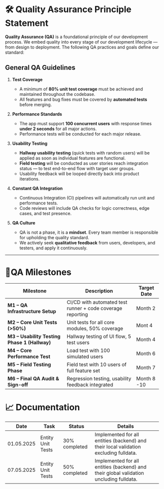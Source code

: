# 🛠️ Quality Assurance Principle Statement

**Quality Assurance (QA)** is a foundational principle of our development process. 
We embed quality into every stage of our development lifecycle — from design to deployment. 
The following QA practices and goals define our standard:  

## General QA Guidelines

1. **Test Coverage**
   - A minimum of **80% unit test coverage** must be achieved and maintained throughout the codebase.
   - All features and bug fixes must be covered by **automated tests** before merging.

2. **Performance Standards**
   - The app must support **100 concurrent users** with response times **under 2 seconds** for all major actions.
   - Performance tests will be conducted for each major release.

3. **Usability Testing**
   - **Hallway usability testing** (quick tests with random users) will be applied as soon as individual features are functional.
   - **Field testing** will be conducted as user stories reach integration status — to test end-to-end flow with target user groups.
   - Usability feedback will be looped directly back into product iterations.

4. **Constant QA Integration**
   - Continuous Integration (CI) pipelines will automatically run unit and performance tests.
   - Code reviews will include QA checks for logic correctness, edge cases, and test presence.

5. **QA Culture**
   - QA is not a phase, it is a **mindset**. Every team member is responsible for upholding the quality standard.
   - We actively seek **qualitative feedback** from users, developers, and testers, and apply it continuously.

---

# 🎯QA Milestones

| Milestone | Description | Target Date | 
|-----------|-------------|-------------|
| **M1 – QA Infrastructure Setup** | CI/CD with automated test runner + code coverage reporting | Month 2 | 
| **M2 – Core Unit Tests (>50%)** | Unit tests for all core modules, 50% coverage | Mont 4  | 
| **M3 – Usability Testing Phase 1 (Hallway)** | Hallway testing of UI flow, 5 test users | Month 4 | 
| **M4 – Core Performance Test** | Load test with 100 simulated users | Month 6 | 
| **M5 – Field Testing Phase** | Field test with 10 users of full feature set | Month 7 | 
| **M6 – Final QA Audit & Sign-off** | Regression testing, usability feedback integrated | Month 8 -10 |

# :chart_with_upwards_trend: Documentation

| Date | Task | Status | Details | 
|------|-----------|-------------|-------------|
| 01.05.2025 | Entity Unit Tests | 30% completed | Implemented for all entities (backend) and their local validation excluding fulldata. | 
| 07.05.2025 | Entity Unit Tests | 50% completed | Implemented for all entities (backend) and their global validation uncluding fulldata. | 


